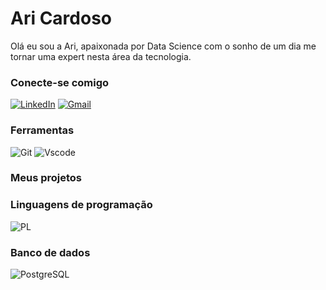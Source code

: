 # Ari Cardoso

Olá eu sou a Ari, apaixonada por Data Science com o sonho de um dia me tornar uma expert nesta área da tecnologia.

### Conecte-se comigo

[![LinkedIn](https://img.shields.io/badge/LinkedIn-0077B5?style=for-the-badge&logo=linkedin&logoColor=white)](https://www.linkedin.com/in/ariadnacardoso01/)
[![Gmail](https://img.shields.io/badge/Gmail-FFF?style=for-the-badge&logo=gmail&logoColor=red)](mailto)


### Ferramentas
![Git](https://img.shields.io/badge/GIT-E44C30?style=for-the-badge&logo=git&logoColor=white)
![Vscode](https://img.shields.io/badge/Vscode-007ACC?style=for-the-badge&logo=visual-studio-code&logoColor=white)

### Meus projetos

### Linguagens de programação
![PL](https://img.shields.io/badge/PL%2FSQL-FFFFFF?style=for-the-badge&logo=oracle&logoColor=FF0000&labelColor=FFFFFF&color=FF0000)

### Banco de dados
![PostgreSQL](https://img.shields.io/badge/PostgreSQL-000?style=for-the-badge&logo=postgresql)
